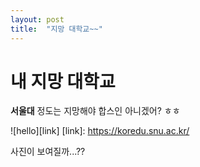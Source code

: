 ```yaml
---
layout: post
title:  "지망 대학교~~"
---
```


# 내 지망 대학교

**서울대** 정도는 지망해야 합스인 아니겠어? ㅎㅎ

![hello][link]
[link]: https://koredu.snu.ac.kr/

사진이 보여질까...??
